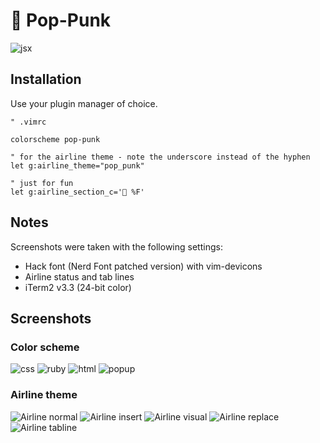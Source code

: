 # 🎸 Pop-Punk

![jsx](https://gitcdn.link/repo/bignimbus/pop-punk.vim/399158b28310078b1b6d3392e6fe9ccd8e9d9b63/assets/jsx.png)

## Installation

Use your plugin manager of choice.

```vim
" .vimrc

colorscheme pop-punk

" for the airline theme - note the underscore instead of the hyphen
let g:airline_theme="pop_punk"

" just for fun
let g:airline_section_c='🎸 %F'
```

## Notes

Screenshots were taken with the following settings:

* Hack font (Nerd Font patched version) with vim-devicons
* Airline status and tab lines
* iTerm2 v3.3 (24-bit color)

## Screenshots

### Color scheme

![css](https://gitcdn.link/repo/bignimbus/pop-punk.vim/399158b28310078b1b6d3392e6fe9ccd8e9d9b63/assets/css.png)
![ruby](https://gitcdn.link/repo/bignimbus/pop-punk.vim/399158b28310078b1b6d3392e6fe9ccd8e9d9b63/assets/ruby.png)
![html](https://gitcdn.link/repo/bignimbus/pop-punk.vim/399158b28310078b1b6d3392e6fe9ccd8e9d9b63/assets/html.png)
![popup](https://gitcdn.link/repo/bignimbus/pop-punk.vim/399158b28310078b1b6d3392e6fe9ccd8e9d9b63/assets/popup.png)

### Airline theme

![Airline normal](https://gitcdn.link/repo/bignimbus/pop-punk.vim/399158b28310078b1b6d3392e6fe9ccd8e9d9b63/assets/airline-normal.png)
![Airline insert](https://gitcdn.link/repo/bignimbus/pop-punk.vim/399158b28310078b1b6d3392e6fe9ccd8e9d9b63/assets/airline-insert.png)
![Airline visual](https://gitcdn.link/repo/bignimbus/pop-punk.vim/399158b28310078b1b6d3392e6fe9ccd8e9d9b63/assets/airline-visual.png)
![Airline replace](https://gitcdn.link/repo/bignimbus/pop-punk.vim/399158b28310078b1b6d3392e6fe9ccd8e9d9b63/assets/airline-replace.png)
![Airline tabline](https://gitcdn.link/repo/bignimbus/pop-punk.vim/399158b28310078b1b6d3392e6fe9ccd8e9d9b63/assets/airline-tabline.png)
